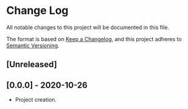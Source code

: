 ﻿# Change Log
All notable changes to this project will be documented in this file.

The format is based on [Keep a Changelog], and this project adheres to [Semantic Versioning].

<!-- Template
## [0.0.0] - 1979-12-28
### Added
- Some feature added.

### Changed
- Some feature changed.

### Deprecated
- Some feature deprecated.

### Removed
- Some feature removed.

### Fixed
- Some bug fixed.
-->

## [Unreleased]

## [0.0.0] - 2020-10-26
- Project creation.

<!--Links-->
[Keep a Changelog]: https://keepachangelog.com/en/1.0.0/ "Keep a Changelog 1.0.0"
[Semantic Versioning]: https://semver.org/spec/v2.0.0.html "Semantic Versioning 2.0.0"